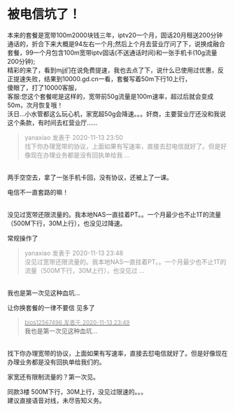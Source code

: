 # 被电信坑了！


本来的套餐是宽带100m2000块钱三年，iptv20一个月，固话20月租送200分钟通话的，折合下来大概是94左右一个月;然后上个月去营业厅问了下，说换成融合套餐，99一个月包含100m宽带iptv固话(不送通话时间)和一张手机卡(10g流量200分钟);<br />
精彩的来了，看到mjj们在说免费提速，我也去点了下，说什么已使用过优惠，反正提速失败，结果到10000.gd.cn一看，套餐写着50m下行10上行，<br />
傻眼了，打了10000客服，<br />
客服:您这个套餐呢是这样的，宽带前50g流量是100m速率，超过后就会变成50m，次月恢复哦！<br />
沃日…小水管都这么玩心机，家宽超50g会降速。。。奸商，主要营业厅还没和我说这个条款，有时间去杠营业厅……<br />


<div class="quote"><blockquote><font color="#999999">yanaxiao 发表于 2020-11-13 23:50</font><br />
<font color="#999999">找下你办理宽带的协议，上面如果有写速率，直接去怼电信就好了。但是好像现在办理业务都是没有回执单给我 ...</font></blockquote></div><br />
两手空空去，拿了一张手机卡回，没有协议，还被上了一课。

电信不一直套路的嘛！<br />
<br />
<img src="static/image/smiley/default/lol.gif" smilieid="12" border="0" alt="" /><img src="static/image/smiley/default/lol.gif" smilieid="12" border="0" alt="" /><img src="static/image/smiley/default/lol.gif" smilieid="12" border="0" alt="" />

没见过宽带还限流量的。我本地NAS一直挂着PT。。一个月最少也不止1T的流量（500M下行，30M上行），也没见过降速。

常规操作了

<div class="quote"><blockquote><font color="#999999">yanaxiao 发表于 2020-11-13 23:48</font><br />
<font color="#999999">没见过宽带还限流量的。我本地NAS一直挂着PT。。一个月最少也不止1T的流量（500M下行，30M上行），也没见过 ...</font></blockquote></div><br />
我也是第一次见这种血坑…

让你换套餐的一律不要信 见多了<img src="static/image/smiley/default/lol.gif" smilieid="12" border="0" alt="" /><img src="static/image/smiley/default/lol.gif" smilieid="12" border="0" alt="" /><img src="static/image/smiley/default/lol.gif" smilieid="12" border="0" alt="" />

<div class="quote"><blockquote><font size="2"><a href="https://www.hostloc.com/forum.php?mod=redirect&amp;goto=findpost&amp;pid=9451236&amp;ptid=766444" target="_blank"><font color="#999999">bios12567496 发表于 2020-11-13 23:49</font></a></font><br />
我也是第一次见这种血坑…</blockquote></div><br />
找下你办理宽带的协议，上面如果有写速率，直接去怼电信就好了。但是好像现在办理业务都是没有回执单给我们的。

家宽还有限制流量的？第一次见。

同款3楼 500M下行，30M上行，没见过限速的。。。<br />
建议直接语音对线，未尽告知义务。<img id="aimg_UTYJ8" onclick="zoom(this, this.src, 0, 0, 0)" class="zoom" src="https://cdn.jsdelivr.net/gh/hishis/forum-master/public/images/patch.gif" onmouseover="img_onmouseoverfunc(this)" onload="thumbImg(this)" border="0" alt="" />
